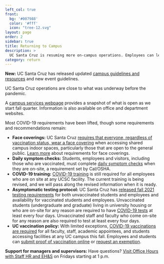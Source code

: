 ```yaml
---
left_col: true
front:
  bg: '#007988'
  color: '#fff'
  icon: "tree-12.svg"
layout: page
order: 2
sidebar: true
title: Returning to Campus
description: >
  UC Santa Cruz is resuming more on-campus operations. Employees can learn more about what is needed to return to UC Santa Cruz sites. 
category: return
---
```


**New:** UC Santa Cruz has released updated [campus guidelines and resources](https://github.com/ucsc/site-slugstrong/blob/master/assets/images/ucsc-recovery-resiliency-briefing-booklet.pdf) and new event guidelines.

UC Santa Cruz operations are close to what was underway before the pandemic.

A [campus services webpage](https://recovery.ucsc.edu/support-for-students/campus-services/) provides a snapshot of what is open as we start fall quarter. Information is also available on office and department websites.

Most COVID-19 requirements have been lifted, though some requirements and recommendations remain:

- **Face coverings:** UC Santa Cruz [requires that everyone, regardless of vaccination status, wear a face covering](https://slugstrong.ucsc.edu/returning-to-campus/face-coverings/) when accessing shared campus indoor spaces, particularly those that are open to the general public. [Learn more](https://ehs.ucsc.edu/programs/safety-ih/covid-resources.html) about requirements for face coverings.
- **Daily symptom checks:** Students, employees and visitors, including those who are vaccinated, must complete [daily symptom checks](https://slugstrong.ucsc.edu/returning-to-campus/checking-for-symptoms/) when they are on-site, a requirement set by Cal/OSHA.
- **COVID-19 training:** [COVID-19 training](https://recovery.ucsc.edu/returning-to-campus/get-trained/) is still required for all employees who are on site at any UCSC facility. The current training is being revised, and we will pass along the revised information when it is ready.
- **Asymptomatic testing protocol:** UC Santa Cruz has [released fall 2021 testing requirements](https://healthcenter.ucsc.edu/services/covid19.html) for both unvaccinated students and employees and availability for vaccinated students and employees. Unvaccinated students (undergraduate and graduate) living in university housing or who are on-site for any reason are required to have [COVID-19 tests](https://healthcenter.ucsc.edu/services/covid19.html) at least every four days. Unvaccinated staff and faculty who come on-site for any reason are also required to test at least every four days.
- **UC vaccination policy:** With limited exceptions, [COVID-19 vaccinations are required](https://news.ucsc.edu/2021/07/systemwide-vaccination-policy.html) for all faculty, staff, academic appointees, and students accessing facilities at any UC campus this fall. Employees and students can [submit proof of vaccination online](https://healthcenter.ucsc.edu/services/covid-19/covid-vaccine.html#requirement) or [request an exemption](https://healthcenter.ucsc.edu/services/covid-19/covid-vaccine.html#exception).

**Support for managers and supervisors:** Have questions? [Visit Office Hours with Staff HR and EH&S](https://shr.ucsc.edu/covid-19-resources/covid-office-hours.html) on Fridays starting at 1 p.m.

